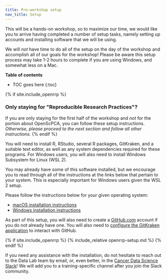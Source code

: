 ```yaml
---
title: Pre-workshop setup
nav_title: Setup
---
```


This will be a hands-on workshop, so to maximize our time, we would like you to arrive having completed a number of setup tasks, namely setting up accounts and installing software that we will be using.

We will _not_ have time to do all of the setup on the day of the workshop and accomplish all of our goals for the workshop!
Please be aware this setup process may take 1-2 hours to complete if you are using Windows, and somewhat less on a Mac.


**Table of contents**

* TOC goes here
{:toc}

{% if site.include_openrrp %}
### Only staying for "Reproducible Research Practices"?

If you are only staying for the first half of the workshop and _not_ for the portion about OpenScPCA, you can follow these setup instructions.
_Otherwise, please proceed to the next section and follow all other instructions._
{% endif %}

You will need to install R, RStudio, several R packages, GitKraken, and a suitable text editor, as well as any system dependencies required for these programs.
For Windows users, you will also need to install Windows Subsystem for Linux (WSL 2).

You may already have some of this software installed, but we encourage you to read through all of the instructions at the links below that pertain to your system.
This is especially important for Windows users given the WSL 2 setup.

Please follow the instructions below for your given operating system:

- [macOS installation instructions](mac_installation_instructions.md)
- [Windows installation instructions](windows_installation_instructions.md)

As part of this setup, you will also need to create a [GitHub.com](https://github.com) account if you do not already have one.
You will also need to [configure the GitKraken application](github_gitkraken_setup_instructions.md) to interact with GitHub.

{% if site.include_openrrp %}
    {% include_relative openrrp-setup.md %}
{% endif %}


If you need any assistance with the installation, do not hesitate to reach out to the Data Lab team by email, or, even better, in the [Cancer Data Science Slack](http://ccdatalab.org/slack)!
We will add you to a training-specific channel after you join the Slack community.

